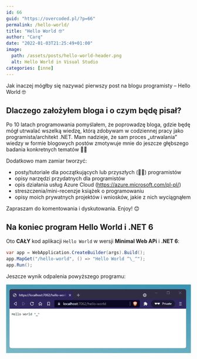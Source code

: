 ```yaml
---
id: 66
guid: "https://overcoded.pl/?p=66"
permalink: /hello-world/
title: "Hello World 🤓"
author: "Carq"
date: "2022-01-03T21:25:49+01:00"
image:
  path: /assets/posts/hello-world-header.png
  alt: Hello World in Visual Studio
categories: [inne]
---
```


Jak inaczej mógłby się nazywać pierwszy post na blogu programisty – Hello World 🤓

## Dlaczego założyłem bloga i o czym będę pisał?

Po 10 latach programowania pomyślałem, że poprowadzę bloga, gdzie będę mógł utrwalać wszelką wiedzę, którą zdobywam w codziennej pracy jako programista/architekt .NET. Mam nadzieje, że sam proces „utrwalania” wiedzy w formie blogowych postów zmotywuje mnie do jeszcze głębszego badania konkretnych tematów 💪🏼

Dodatkowo mam zamiar tworzyć:

- posty/tutoriale dla początkujących lub przyszłych (🤞🏼) programistów
- opisy narzędzi przydatnych dla programistów
- opis działania usług Azure Cloud (<https://azure.microsoft.com/pl-pl/>)
- streszczenia/mini-recenzje książek o programowaniu
- opisy moich prywatnych projektów i wniosków, jakie z nich wyciągnąłem

Zapraszam do komentowania i dyskutowania. Enjoy! 😊

## Na koniec program Hello World i .NET 6

Oto **CAŁY** kod aplikacji `Hello World` w wersji **Minimal Web APi** i **.NET 6**:

```csharp
var app = WebApplication.CreateBuilder(args).Build();
app.MapGet("/hello-world", () => "Hello World ^\_^");
app.Run();
```

Jeszcze wynik odpalenia powyższego programu:

![img-description](/assets/posts/hello-world-01.png)
